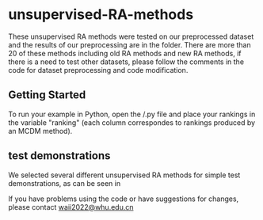 # unsupervised-RA-methods
These unsupervised RA methods were tested on our preprocessed dataset and the results of our preprocessing are in the folder. There are more than 20 of these methods including old RA methods and new RA methods, if there is a need to test other datasets, please follow the comments in the code for dataset preprocessing and code modification.

## Getting Started
To run your example in Python, open the /.py file and place your rankings in the variable "ranking" (each column correspondes to rankings produced by an MCDM method).

## test demonstrations
We selected several different unsupervised RA methods for simple test demonstrations, as can be seen in 

If you have problems using the code or have suggestions for changes, please contact waii2022@whu.edu.cn
